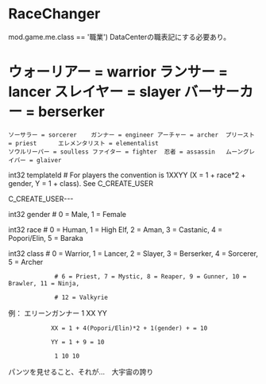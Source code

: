 # RaceChanger
mod.game.me.class == '職業')
	DataCenterの職表記にする必要あり。
#	ウォーリアー = warrior	ランサー = lancer	 スレイヤー = slayer	バーサーカー = berserker
	ソーサラー = sorcerer	ガンナー = engineer アーチャー = archer	プリースト = priest		エレメンタリスト = elementalist
	ソウルリーパー = soulless ファイター = fighter	忍者 = assassin	ムーングレイバー = glaiver
		

int32     templateId  # For players the convention is 1XXYY (X = 1 + race*2 + gender, Y = 1 + class). See C_CREATE_USER

C_CREATE_USER---

int32     gender # 0 = Male, 1 = Female

int32     race   # 0 = Human, 1 = High Elf, 2 = Aman, 3 = Castanic, 4 = Popori/Elin, 5 = Baraka

int32     class  # 0 = Warrior, 1 = Lancer, 2 = Slayer, 3 = Berserker, 4 = Sorcerer, 5 = Archer

                 # 6 = Priest, 7 = Mystic, 8 = Reaper, 9 = Gunner, 10 = Brawler, 11 = Ninja,
		 
                 # 12 = Valkyrie
				 
例： エリーンガンナー 1 XX YY

				XX = 1 + 4(Popori/Elin)*2 + 1(gender) + = 10
				
				YY = 1 + 9 = 10
				
				 1 10 10
				 


パンツを見せること、それが…　大宇宙の誇り 
